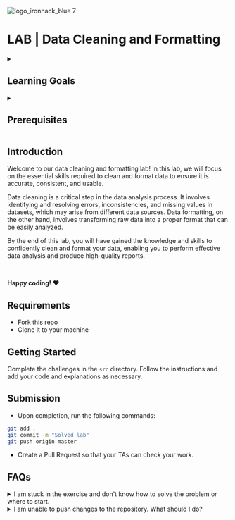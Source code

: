 ![logo_ironhack_blue 7](https://user-images.githubusercontent.com/23629340/40541063-a07a0a8a-601a-11e8-91b5-2f13e4e6b441.png)

# LAB | Data Cleaning and Formatting
<details>
  <summary>
   <h2>Learning Goals</h2>
  </summary>

  This lab allows you to practice and apply the concepts and techniques taught in class. 

  Upon completion of this lab, you will be able to:
  
- Apply Python programming to perform data cleaning and formatting, including identifying and handling with missing values, duplicates, outliers, errors
- Use various formatting techniques such as changing data types, renaming columns, and handling string values, to prepare data for analysis.

  <br>
  <hr> 

</details>

<details>
  <summary>
   <h2>Prerequisites</h2>
  </summary>

Before this starting this lab, you should have learnt about:

- Python Programming
- Introduction to Pandas DataFrames and Series
- Data Cleaning: handling null values and duplicates
- Data Formatting: dealing with strings, dates, renaming columns, using map, apply and mapapply methods
 
  <br>
  <hr> 

</details>


## Introduction

Welcome to our data cleaning and formatting lab! In this lab, we will focus on the essential skills required to clean and format data to ensure it is accurate, consistent, and usable.

Data cleaning is a critical step in the data analysis process. It involves identifying and resolving errors, inconsistencies, and missing values in datasets, which may arise from different data sources. Data formatting, on the other hand, involves transforming raw data into a proper format that can be easily analyzed.

By the end of this lab, you will have gained the knowledge and skills to confidently clean and format your data, enabling you to perform effective data analysis and produce high-quality reports. 

<br>

**Happy coding!** :heart:


## Requirements

- Fork this repo
- Clone it to your machine

## Getting Started

Complete the challenges in the `src` directory. Follow the instructions and add your code and explanations as necessary.

## Submission

- Upon completion, run the following commands:

```bash
git add .
git commit -m "Solved lab"
git push origin master
```

- Create a Pull Request so that your TAs can check your work.


## FAQs
<details>
  <summary>I am stuck in the exercise and don't know how to solve the problem or where to start.</summary>
  <br>

  If you are stuck in your code and don't know how to solve the problem or where to start, you should take a step back and try to form a clear question about the specific issue you are facing. This will help you narrow down the problem and come up with potential solutions.


  For example, is it a concept that you don't understand, or are you receiving an error message that you don't know how to fix? It is usually helpful to try to state the problem as clearly as possible, including any error messages you are receiving. This can help you communicate the issue to others and potentially get help from classmates or online resources. 


  Once you have a clear understanding of the problem, you will be able to start working toward the solution.

  [Back to top](#faqs)

</details>


<details>
  <summary>I am unable to push changes to the repository. What should I do?</summary>
  <br>

There are a couple of possible reasons why you may be unable to *push* changes to a Git repository:

1. **You have not committed your changes:** Before you can push your changes to the repository, you need to commit them using the `git commit` command. Make sure you have committed your changes and try pushing again. To do this, run the following terminal commands from the project folder:
  ```bash
  git add .
  git commit -m "Your commit message"
  git push
  ```
2. **You do not have permission to push to the repository:** If you have cloned the repository directly from the main Ironhack repository without making a *Fork* first, you do not have write access to the repository.
To check which remote repository you have cloned, run the following terminal command from the project folder:
  ```bash
  git remote -v
  ```
If the link shown is the same as the main Ironhack repository, you will need to fork the repository to your GitHub account first and then clone your fork to your local machine to be able to push the changes.

**Note**: You should make a copy of your local code to avoid losing it in the process.

  [Back to top](#faqs)

</details>

